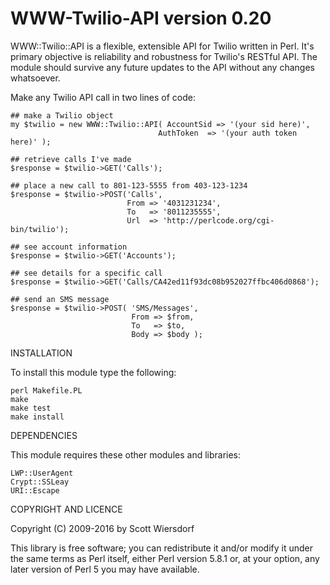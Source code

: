 WWW-Twilio-API version 0.20
===========================

WWW::Twilio::API is a flexible, extensible API for Twilio written in
Perl. It's primary objective is reliability and robustness for
Twilio's RESTful API. The module should survive any future updates to
the API without any changes whatsoever.

Make any Twilio API call in two lines of code:

    ## make a Twilio object
    my $twilio = new WWW::Twilio::API( AccountSid => '(your sid here)',
                                     AuthToken  => '(your auth token here)' );

    ## retrieve calls I've made
    $response = $twilio->GET('Calls');

    ## place a new call to 801-123-5555 from 403-123-1234
    $response = $twilio->POST('Calls',
                              From => '4031231234',
                              To   => '8011235555',
                              Url  => 'http://perlcode.org/cgi-bin/twilio');

    ## see account information
    $response = $twilio->GET('Accounts');

    ## see details for a specific call
    $response = $twilio->GET('Calls/CA42ed11f93dc08b952027ffbc406d0868');

    ## send an SMS message
    $response = $twilio->POST( 'SMS/Messages',
                               From => $from,
                               To   => $to,
                               Body => $body );

INSTALLATION

To install this module type the following:

    perl Makefile.PL
    make
    make test
    make install

DEPENDENCIES

This module requires these other modules and libraries:

    LWP::UserAgent
    Crypt::SSLeay
    URI::Escape

COPYRIGHT AND LICENCE

Copyright (C) 2009-2016 by Scott Wiersdorf

This library is free software; you can redistribute it and/or modify
it under the same terms as Perl itself, either Perl version 5.8.1 or,
at your option, any later version of Perl 5 you may have available.
